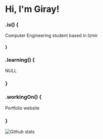 # Hi, I'm Giray! 

### .is() {
Computer Engineering student based in Izmir
#### }

### .learning() {
  NULL
### }

### .workingOn() {
  Portfolio website
### }

![Github stats](https://github-readme-stats.vercel.app/api?username=girayaksakal&theme=github_dark&show_icons=true&count_private=true)


<!--
**girayaksakal/girayaksakal** is a ✨ _special_ ✨ repository because its `README.md` (this file) appears on your GitHub profile.

Here are some ideas to get you started:

- 🔭 I’m currently working on ...
- 🌱 I’m currently learning ...
- 👯 I’m looking to collaborate on ...
- 🤔 I’m looking for help with ...
- 💬 Ask me about ...
- 📫 How to reach me: ...
- 😄 Pronouns: ...
- ⚡ Fun fact: ...
-->
